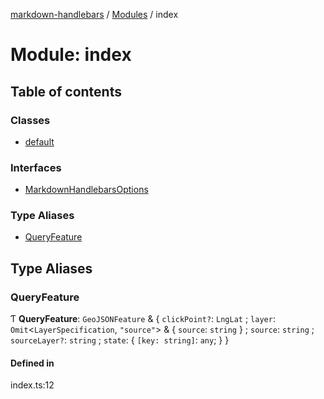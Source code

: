 [markdown-handlebars](../README.md) / [Modules](../modules.md) / index

# Module: index

## Table of contents

### Classes

- [default](../classes/index.default.md)

### Interfaces

- [MarkdownHandlebarsOptions](../interfaces/index.MarkdownHandlebarsOptions.md)

### Type Aliases

- [QueryFeature](index.md#queryfeature)

## Type Aliases

### QueryFeature

Ƭ **QueryFeature**: `GeoJSONFeature` & { `clickPoint?`: `LngLat` ; `layer`: `Omit`<`LayerSpecification`, ``"source"``\> & { `source`: `string`  } ; `source`: `string` ; `sourceLayer?`: `string` ; `state`: { `[key: string]`: `any`;  }  }

#### Defined in

index.ts:12
